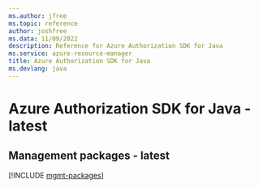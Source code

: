 ```yaml
---
ms.author: jfree
ms.topic: reference
author: joshfree
ms.data: 11/09/2022
description: Reference for Azure Authorization SDK for Java
ms.service: azure-resource-manager
title: Azure Authorization SDK for Java
ms.devlang: java
---
```

# Azure Authorization SDK for Java - latest

## Management packages - latest
[!INCLUDE [mgmt-packages](authorization-mgmt-index.md)]
